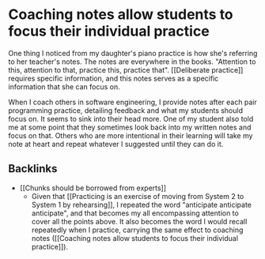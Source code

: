 # Coaching notes allow students to focus their individual practice
One thing I noticed from my daughter's piano practice is how she's referring to her teacher's notes. The notes are everywhere in the books. "Attention to this, attention to that, practice this, practice that". [[Deliberate practice]] requires specific information, and this notes serves as a specific information that she can focus on.

When I coach others in software engineering, I provide notes after each pair programming practice, detailing feedback and what my students should focus on. It seems to sink into their head more. One of my student also told me at some point that they sometimes look back into my written notes and focus on that. Others who are more intentional in their learning will take my note at heart and repeat whatever I suggested until they can do it.

## Backlinks
* [[Chunks should be borrowed from experts]]
	* Given that [[Practicing is an exercise of moving from System 2 to System 1 by rehearsing]], I repeated the word "anticipate anticipate anticipate", and that becomes my all encompassing attention to cover all the points above. It also becomes the word I would recall repeatedly when I practice, carrying the same effect to coaching notes ([[Coaching notes allow students to focus their individual practice]]).

<!-- #evergreen -->

<!-- {BearID:52464AA0-3616-4C48-AEFF-56164AA9951B} -->
